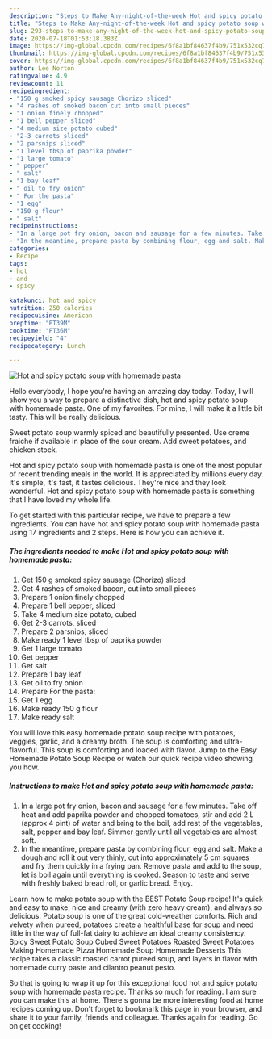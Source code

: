 ```yaml
---
description: "Steps to Make Any-night-of-the-week Hot and spicy potato soup with homemade pasta"
title: "Steps to Make Any-night-of-the-week Hot and spicy potato soup with homemade pasta"
slug: 293-steps-to-make-any-night-of-the-week-hot-and-spicy-potato-soup-with-homemade-pasta
date: 2020-07-18T01:53:18.383Z
image: https://img-global.cpcdn.com/recipes/6f8a1bf84637f4b9/751x532cq70/hot-and-spicy-potato-soup-with-homemade-pasta-recipe-main-photo.jpg
thumbnail: https://img-global.cpcdn.com/recipes/6f8a1bf84637f4b9/751x532cq70/hot-and-spicy-potato-soup-with-homemade-pasta-recipe-main-photo.jpg
cover: https://img-global.cpcdn.com/recipes/6f8a1bf84637f4b9/751x532cq70/hot-and-spicy-potato-soup-with-homemade-pasta-recipe-main-photo.jpg
author: Lee Norton
ratingvalue: 4.9
reviewcount: 11
recipeingredient:
- "150 g smoked spicy sausage Chorizo sliced"
- "4 rashes of smoked bacon cut into small pieces"
- "1 onion finely chopped"
- "1 bell pepper sliced"
- "4 medium size potato cubed"
- "2-3 carrots sliced"
- "2 parsnips sliced"
- "1 level tbsp of paprika powder"
- "1 large tomato"
- " pepper"
- " salt"
- "1 bay leaf"
- " oil to fry onion"
- " For the pasta"
- "1 egg"
- "150 g flour"
- " salt"
recipeinstructions:
- "In a large pot fry onion, bacon and sausage for a few minutes. Take off heat and add paprika powder and chopped tomatoes, stir and add 2 L (approx 4 pint) of water and bring to the boil, add rest of the vegetables, salt, pepper and bay leaf. Simmer gently until all vegetables are almost soft."
- "In the meantime, prepare pasta by combining flour, egg and salt. Make a dough and roll it out very thinly, cut into approximately 5 cm squares and fry them quickly in a frying pan. Remove pasta and add to the soup, let is boil again until everything is cooked. Season to taste and serve with freshly baked bread roll, or garlic bread. Enjoy."
categories:
- Recipe
tags:
- hot
- and
- spicy

katakunci: hot and spicy 
nutrition: 250 calories
recipecuisine: American
preptime: "PT39M"
cooktime: "PT36M"
recipeyield: "4"
recipecategory: Lunch

---
```



![Hot and spicy potato soup with homemade pasta](https://img-global.cpcdn.com/recipes/6f8a1bf84637f4b9/751x532cq70/hot-and-spicy-potato-soup-with-homemade-pasta-recipe-main-photo.jpg)

Hello everybody, I hope you're having an amazing day today. Today, I will show you a way to prepare a distinctive dish, hot and spicy potato soup with homemade pasta. One of my favorites. For mine, I will make it a little bit tasty. This will be really delicious.

Sweet potato soup warmly spiced and beautifully presented. Use creme fraiche if available in place of the sour cream. Add sweet potatoes, and chicken stock.

Hot and spicy potato soup with homemade pasta is one of the most popular of recent trending meals in the world. It is appreciated by millions every day. It's simple, it's fast, it tastes delicious. They're nice and they look wonderful. Hot and spicy potato soup with homemade pasta is something that I have loved my whole life.


To get started with this particular recipe, we have to prepare a few ingredients. You can have hot and spicy potato soup with homemade pasta using 17 ingredients and 2 steps. Here is how you can achieve it.

<!--inarticleads1-->

##### The ingredients needed to make Hot and spicy potato soup with homemade pasta:

1. Get 150 g smoked spicy sausage (Chorizo) sliced
1. Get 4 rashes of smoked bacon, cut into small pieces
1. Prepare 1 onion finely chopped
1. Prepare 1 bell pepper, sliced
1. Take 4 medium size potato, cubed
1. Get 2-3 carrots, sliced
1. Prepare 2 parsnips, sliced
1. Make ready 1 level tbsp of paprika powder
1. Get 1 large tomato
1. Get  pepper
1. Get  salt
1. Prepare 1 bay leaf
1. Get  oil to fry onion
1. Prepare  For the pasta:
1. Get 1 egg
1. Make ready 150 g flour
1. Make ready  salt


You will love this easy homemade potato soup recipe with potatoes, veggies, garlic, and a creamy broth. The soup is comforting and ultra-flavorful. This soup is comforting and loaded with flavor. Jump to the Easy Homemade Potato Soup Recipe or watch our quick recipe video showing you how. 

<!--inarticleads2-->

##### Instructions to make Hot and spicy potato soup with homemade pasta:

1. In a large pot fry onion, bacon and sausage for a few minutes. Take off heat and add paprika powder and chopped tomatoes, stir and add 2 L (approx 4 pint) of water and bring to the boil, add rest of the vegetables, salt, pepper and bay leaf. Simmer gently until all vegetables are almost soft.
1. In the meantime, prepare pasta by combining flour, egg and salt. Make a dough and roll it out very thinly, cut into approximately 5 cm squares and fry them quickly in a frying pan. Remove pasta and add to the soup, let is boil again until everything is cooked. Season to taste and serve with freshly baked bread roll, or garlic bread. Enjoy.


Learn how to make potato soup with the BEST Potato Soup recipe! It&#39;s quick and easy to make, nice and creamy (with zero heavy cream), and always so delicious. Potato soup is one of the great cold-weather comforts. Rich and velvety when pureed, potatoes create a healthful base for soup and need little in the way of full-fat dairy to achieve an ideal creamy consistency. Spicy Sweet Potato Soup Cubed Sweet Potatoes Roasted Sweet Potatoes Making Homemade Pizza Homemade Soup Homemade Desserts This recipe takes a classic roasted carrot pureed soup, and layers in flavor with homemade curry paste and cilantro peanut pesto. 

So that is going to wrap it up for this exceptional food hot and spicy potato soup with homemade pasta recipe. Thanks so much for reading. I am sure you can make this at home. There's gonna be more interesting food at home recipes coming up. Don't forget to bookmark this page in your browser, and share it to your family, friends and colleague. Thanks again for reading. Go on get cooking!
